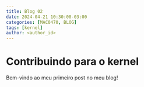 ```yaml
---
title: Blog 02
date: 2024-04-21 10:30:00-03:00
categories: [MAC0470, BLOG]
tags: [kernel]
author: <author_id>
---
```


# Contribuindo para o kernel

Bem-vindo ao meu primeiro post no meu blog!
